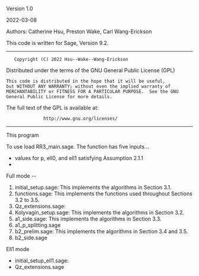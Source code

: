 Version 1.0

2022-03-08

Authors: Catherine Hsu, Preston Wake, Carl Wang-Erickson

This code is written for Sage, Version 9.2.

*****************************************************************************
       Copyright (C) 2022 Hsu--Wake--Wang-Erickson 

  Distributed under the terms of the GNU General Public License (GPL)

    This code is distributed in the hope that it will be useful,
    but WITHOUT ANY WARRANTY; without even the implied warranty of
    MERCHANTABILITY or FITNESS FOR A PARTICULAR PURPOSE.  See the GNU
    General Public License for more details.

  The full text of the GPL is available at:

                  http://www.gnu.org/licenses/
*****************************************************************************

This program 

To use load RR3_main.sage. The function has five inputs...

- values for p, ell0, and ell1 satisfying Assumption 2.1.1
-

Full mode --

1. initial_setup.sage: This implements the algorithms in Section 3.1.
2. functions.sage: This implements the functions used throughout Sections 3.2 to 3.5.
3. Qz_extensions.sage:
4. Kolyvagin_setup.sage: This implements the algorithms in Section 3.2.
5. a1_side.sage: This implements the algorithms in Section 3.3.
6. a1_p_splitting.sage
7. b2_prelim.sage: This implements the algorithms in Section 3.4 and 3.5.
8. b2_side.sage

Ell1 mode 
- initial_setup_ell1.sage:
- Qz_extensions.sage

